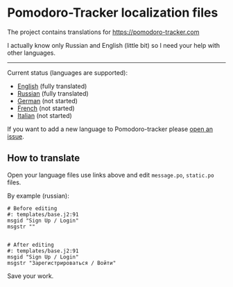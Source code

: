 Pomodoro-Tracker localization files
===================================

The project contains translations for https://pomodoro-tracker.com

I actually know only Russian and English (little bit) so I need your help with
other languages.

-----

Current status (languages are supported):

* [English](https://github.com/klen/pomodoro-tracker-locales/tree/master/ru/LC_MESSAGES) (fully translated)
* [Russian](https://github.com/klen/pomodoro-tracker-locales/tree/master/ru/LC_MESSAGES) (fully translated)
* [German](https://github.com/klen/pomodoro-tracker-locales/tree/master/de/LC_MESSAGES) (not started)
* [French](https://github.com/klen/pomodoro-tracker-locales/tree/master/fr/LC_MESSAGES) (not started)
* [Italian](https://github.com/klen/pomodoro-tracker-locales/tree/master/it/LC_MESSAGES) (not started)

If you want to add a new language to Pomodoro-tracker please [open an
issue](https://github.com/klen/pomodoro-tracker-locales/issues/new). 


How to translate
----------------

Open your language files use links above and edit `message.po`, `static.po` files.

By example (russian):

    # Before editing
    #: templates/base.j2:91
    msgid "Sign Up / Login"
    msgstr ""


    # After editing
    #: templates/base.j2:91
    msgid "Sign Up / Login"
    msgstr "Зарегистрироваться / Войти"

Save your work.
